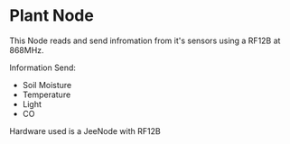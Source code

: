 # Plant Node

This Node reads and send infromation from it's sensors using a RF12B at 868MHz.

Information Send:
- Soil Moisture
- Temperature
- Light
- CO

Hardware used is a JeeNode with RF12B